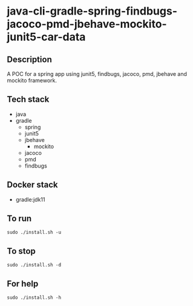 # java-cli-gradle-spring-findbugs-jacoco-pmd-jbehave-mockito-junit5-car-data

## Description
A POC for a spring app using junit5, findbugs,
jacoco, pmd, jbehave and mockito framework.

## Tech stack
- java
- gradle
	- spring
  - junit5  
  - jbehave
	- mockito
  - jacoco
  - pmd
  - findbugs

## Docker stack
- gradle:jdk11

## To run
`sudo ./install.sh -u`

## To stop
`sudo ./install.sh -d`

## For help
`sudo ./install.sh -h`
